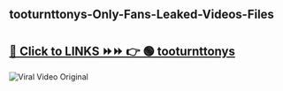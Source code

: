 
 ## tooturnttonys-Only-Fans-Leaked-Videos-Files

# <h2><a href="https://mediaupload.pro?tooturnttonys">🔗 Click to LINKS ⏩⏩ 👉 🟢 tooturnttonys </a></h2>

<a href="https://mediaupload.pro?tooturnttonys" rel="nofollow" data-target="animated-image.originalLink"><img src="https://i.ibb.co.com/xMMVF88/686577567.gif" alt="Viral Video Original" style="max-width: 100%; display: inline-block;" data-target="animated-image.originalImage"></a>